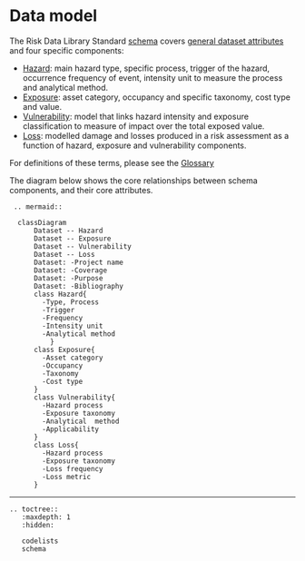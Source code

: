 # Data model

The Risk Data Library Standard [schema](schema.md) covers [general dataset attributes](schema.md#dataset) and four specific components:

- [Hazard](schema.md#hazard): main hazard type, specific process, trigger of the hazard, occurrence frequency of event, intensity unit to measure the process and analytical method.
- [Exposure](schema.md#exposure): asset category, occupancy and specific taxonomy, cost type and value.
- [Vulnerability](schema.md#vulnerability): model that links hazard intensity and exposure classification to measure of impact over the total exposed value.
- [Loss](schema.md#loss): modelled damage and losses produced in a risk assessment as a function of hazard, exposure and vulnerability components.

For definitions of these terms, please see the [Glossary](https://rdl-standard.readthedocs.io/en/docs.mat/glossary.html)

The diagram below shows the core relationships between schema components, and their core attributes.

```{eval-rst}
 .. mermaid::

  classDiagram
      Dataset -- Hazard
      Dataset -- Exposure
      Dataset -- Vulnerability
      Dataset -- Loss
      Dataset: -Project name
      Dataset: -Coverage
      Dataset: -Purpose
      Dataset: -Bibliography
      class Hazard{
        -Type, Process
        -Trigger
        -Frequency
        -Intensity unit
        -Analytical method
          }
      class Exposure{
        -Asset category
        -Occupancy
        -Taxonomy
        -Cost type
      }
      class Vulnerability{
        -Hazard process
        -Exposure taxonomy
        -Analytical  method 
        -Applicability
      }
      class Loss{
        -Hazard process
        -Exposure taxonomy
        -Loss frequency
        -Loss metric
      }          
```

______________________________________________________________________

```{eval-rst}
.. toctree::
   :maxdepth: 1
   :hidden:

   codelists
   schema

```
